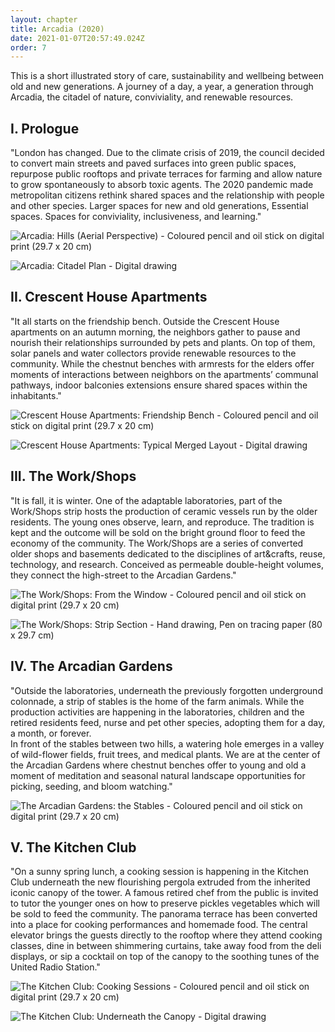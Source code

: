 ```yaml
---
layout: chapter
title: Arcadia (2020)
date: 2021-01-07T20:57:49.024Z
order: 7
---
```

This is a short illustrated story of care, sustainability and wellbeing between old and new generations. A journey of a day, a year, a generation through Arcadia, the citadel of nature, conviviality, and renewable resources.

## I. Prologue

"London has changed. Due to the climate crisis of 2019, the council decided to convert main streets and paved surfaces into green public spaces, repurpose public rooftops and private terraces for farming and allow nature to grow spontaneously to absorb toxic agents. The 2020 pandemic made metropolitan citizens rethink shared spaces and the relationship with people and other species. Larger spaces for new and old generations, Essential spaces. Spaces for conviviality, inclusiveness, and learning."

![Arcadia: Hills (Aerial Perspective) - Coloured pencil and oil stick on digital print (29.7 x 20 cm)](/assets/uploads/5effa7aab9875c4cff04d8d6-50602-resize-1920-2560.jpeg "Arcadia: Hills (Aerial Perspective) - Coloured pencil and oil stick on digital print (29.7 x 20 cm)")

![Arcadia: Citadel Plan - Digital drawing](/assets/uploads/5effa7aab9875c4cff04d8d6-272566-resize-1920-2560.png "Arcadia: Citadel Plan - Digital drawing")

## II. Crescent House Apartments

"It all starts on the friendship bench. Outside the Crescent House apartments on an autumn morning, the neighbors gather to pause and nourish their relationships surrounded by pets and plants. On top of them, solar panels and water collectors provide renewable resources to the community. While the chestnut benches with armrests for the elders offer moments of interactions between neighbors on the apartments’ communal pathways, indoor balconies extensions ensure shared spaces within the inhabitants."

![Crescent House Apartments: Friendship Bench - Coloured pencil and oil stick on digital print (29.7 x 20 cm)](/assets/uploads/5effa6efb9875c4cff04c46a-511171-resize-1920-2560.jpg "Crescent House Apartments: Friendship Bench - Coloured pencil and oil stick on digital print (29.7 x 20 cm)")

![Crescent House Apartments: Typical Merged Layout - Digital drawing](/assets/uploads/5effa6efb9875c4cff04c46a-842327-resize-1920-2560.jpeg "Crescent House Apartments: Typical Merged Layout - Digital drawing")

## III. The Work/Shops

"It is fall, it is winter. One of the adaptable laboratories, part of the Work/Shops strip hosts the production of ceramic vessels run by the older residents. The young ones observe, learn, and reproduce. The tradition is kept and the outcome will be sold on the bright ground floor to feed the economy of the community. The Work/Shops are a series of converted older shops and basements dedicated to the disciplines of art&crafts, reuse, technology, and research. Conceived as permeable double-height volumes, they connect the high-street to the Arcadian Gardens."

![The Work/Shops: From the Window - Coloured pencil and oil stick on digital print (29.7 x 20 cm)](/assets/uploads/5effa912b9875c4cff052247-36067-resize-1920-2560.jpg "The Work/Shops: From the Window - Coloured pencil and oil stick on digital print (29.7 x 20 cm)")

![The Work/Shops: Strip Section - Hand drawing, Pen on tracing paper (80 x 29.7 cm)](/assets/uploads/5effa912b9875c4cff052247-958003-resize-1920-2560.jpg "The Work/Shops: Strip Section - Hand drawing, Pen on tracing paper (80 x 29.7 cm)")

## IV. The Arcadian Gardens

"Outside the laboratories, underneath the previously forgotten underground colonnade, a strip of stables is the home of the farm animals. While the production activities are happening in the laboratories, children and the retired residents feed, nurse and pet other species, adopting them for a day, a month, or forever.\
In front of the stables between two hills, a watering hole emerges in a valley of wild-flower fields, fruit trees, and medical plants. We are at the center of the Arcadian Gardens where chestnut benches offer to young and old a moment of meditation and seasonal natural landscape opportunities for picking, seeding, and bloom watching."

![The Arcadian Gardens: the Stables - Coloured pencil and oil stick on digital print (29.7 x 20 cm)](/assets/uploads/stables_web.jpg "The Arcadian Gardens: the Stables - Coloured pencil and oil stick on digital print (29.7 x 20 cm)")

## V. The Kitchen Club

"On a sunny spring lunch, a cooking session is happening in the Kitchen Club underneath the new flourishing pergola extruded from the inherited iconic canopy of the tower. A famous retired chef from the public is invited to tutor the younger ones on how to preserve pickles vegetables which will be sold to feed the community. The panorama terrace has been converted into a place for cooking performances and homemade food. The central elevator brings the guests directly to the rooftop where they attend cooking classes, dine in between shimmering curtains, take away food from the deli displays, or sip a cocktail on top of the canopy to the soothing tunes of the United Radio Station."

![The Kitchen Club: Cooking Sessions - Coloured pencil and oil stick on digital print (29.7 x 20 cm)](/assets/uploads/kitchen_web.jpg "The Kitchen Club: Cooking Sessions - Coloured pencil and oil stick on digital print (29.7 x 20 cm)")

![The Kitchen Club: Underneath the Canopy - Digital drawing](/assets/uploads/kitchen-drawing-web.jpeg "The Kitchen Club: Underneath the Canopy - Digital drawing")